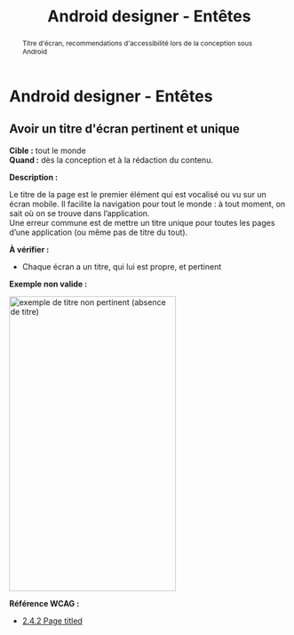 ﻿---
title: "Android designer - Entêtes"
abstract: "Titre d'écran, recommendations d'accessibilité lors de la conception sous Android"
---

# Android designer - Entêtes

## Avoir un titre d'écran pertinent et unique

**Cible&nbsp;:** tout le monde  
**Quand&nbsp;:** dès la conception et à la rédaction du contenu.

**Description&nbsp;:** 

Le titre de la page est le premier élément qui est vocalisé ou vu sur un écran mobile. Il facilite la navigation pour tout le monde&nbsp;: à tout moment, on sait où on se trouve dans l’application.  
Une erreur commune est de mettre un titre unique pour toutes les pages d’une application (ou même pas de titre du tout).

**À vérifier&nbsp;:** 

- Chaque écran a un titre, qui lui est propre, et pertinent

**Exemple non valide&nbsp;:**

<img src="../../../images/header.png" alt="exemple de titre non pertinent (absence de titre)" width="300" height="530">


**Référence <abbr>WCAG</abbr>&nbsp;:**  
- <a lang="en" href="https://www.w3.org/TR/WCAG21/#page-titled">2.4.2 Page titled</a> 